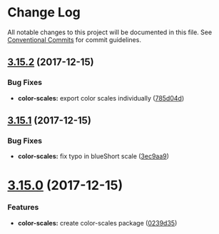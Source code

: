 # Change Log

All notable changes to this project will be documented in this file.
See [Conventional Commits](https://conventionalcommits.org) for commit guidelines.

<a name="3.15.2"></a>
## [3.15.2](https://github.com/goldwasserexchange/javascript/tree/master/packages/color-scales/compare/v3.15.1...v3.15.2) (2017-12-15)


### Bug Fixes

* **color-scales:** export color scales individually ([785d04d](https://github.com/goldwasserexchange/javascript/tree/master/packages/color-scales/commit/785d04d))




<a name="3.15.1"></a>
## [3.15.1](https://github.com/goldwasserexchange/javascript/tree/master/packages/color-scales/compare/v3.15.0...v3.15.1) (2017-12-15)


### Bug Fixes

* **color-scales:** fix typo in blueShort scale ([3ec9aa9](https://github.com/goldwasserexchange/javascript/tree/master/packages/color-scales/commit/3ec9aa9))




<a name="3.15.0"></a>
# [3.15.0](https://github.com/goldwasserexchange/javascript/tree/master/packages/color-scales/compare/v3.14.3...v3.15.0) (2017-12-15)


### Features

* **color-scales:** create color-scales package ([0239d35](https://github.com/goldwasserexchange/javascript/tree/master/packages/color-scales/commit/0239d35))
